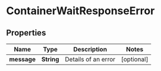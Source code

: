 
# ContainerWaitResponseError

## Properties
Name | Type | Description | Notes
------------ | ------------- | ------------- | -------------
**message** | **String** | Details of an error |  [optional]



